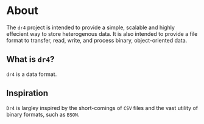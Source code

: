# About

The `dr4` project is intended to provide a simple, scalable and highly effecient way to store heterogenous data. It is also intended to provide a file format to transfer, read, write, and process binary, object-oriented data.

## What is `dr4`?

`dr4` is a data format.

## Inspiration

`Dr4` is largley inspired by the short-comings of `CSV` files and the vast utility of binary formats, such as `BSON`.
